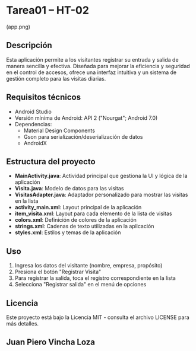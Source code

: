 # Tarea01 – HT-02

(app.png)

## Descripción
Esta aplicación permite a los visitantes registrar su entrada y salida de manera sencilla y efectiva. Diseñada para mejorar la eficiencia y seguridad en el control de accesos, ofrece una interfaz intuitiva y un sistema de gestión completo para las visitas diarias.

## Requisitos técnicos

- Android Studio
- Versión mínima de Android: API 2 ("Nourgat"; Android 7.0)
- Dependencias:
  - Material Design Components
  - Gson para serialización/deserialización de datos
  - AndroidX

## Estructura del proyecto

- **MainActivity.java**: Actividad principal que gestiona la UI y lógica de la aplicación
- **Visita.java**: Modelo de datos para las visitas
- **VisitasAdapter.java**: Adaptador personalizado para mostrar las visitas en la lista
- **activity_main.xml**: Layout principal de la aplicación
- **item_visita.xml**: Layout para cada elemento de la lista de visitas
- **colors.xml**: Definición de colores de la aplicación
- **strings.xml**: Cadenas de texto utilizadas en la aplicación
- **styles.xml**: Estilos y temas de la aplicación

## Uso

1. Ingresa los datos del visitante (nombre, empresa, propósito)
2. Presiona el botón "Registrar Visita"
3. Para registrar la salida, toca el registro correspondiente en la lista
4. Selecciona "Registrar salida" en el menú de opciones

## Licencia

Este proyecto está bajo la Licencia MIT - consulta el archivo LICENSE para más detalles.

## Juan Piero Vincha Loza